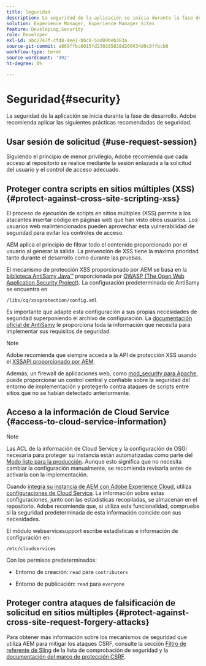 ```yaml
---
title: Seguridad
description: La seguridad de la aplicación se inicia durante la fase de desarrollo
solution: Experience Manager, Experience Manager Sites
feature: Developing,Security
role: Developer
exl-id: abc2747f-cfd8-4ee1-bbc0-5ad89beb383a
source-git-commit: a869ffbc6015fd230285838d260434d9c0ffbcb0
workflow-type: tm+mt
source-wordcount: '392'
ht-degree: 0%

---
```


# Seguridad{#security}

La seguridad de la aplicación se inicia durante la fase de desarrollo. Adobe recomienda aplicar las siguientes prácticas recomendadas de seguridad.

## Usar sesión de solicitud {#use-request-session}

Siguiendo el principio de menor privilegio, Adobe recomienda que cada acceso al repositorio se realice mediante la sesión enlazada a la solicitud del usuario y el control de acceso adecuado.

## Proteger contra scripts en sitios múltiples (XSS) {#protect-against-cross-site-scripting-xss}

El proceso de ejecución de scripts en sitios múltiples (XSS) permite a los atacantes insertar código en páginas web que han visto otros usuarios. Los usuarios web malintencionados pueden aprovechar esta vulnerabilidad de seguridad para evitar los controles de acceso.

AEM aplica el principio de filtrar todo el contenido proporcionado por el usuario al generar la salida. La prevención de XSS tiene la máxima prioridad tanto durante el desarrollo como durante las pruebas.

El mecanismo de protección XSS proporcionado por AEM se basa en la [biblioteca AntiSamy Java™](https://wiki.owasp.org/index.php/Category:OWASP_AntiSamy_Project) proporcionada por [OWASP (The Open Web Application Security Project)](https://owasp.org/). La configuración predeterminada de AntiSamy se encuentra en

`/libs/cq/xssprotection/config.xml`

Es importante que adapte esta configuración a sus propias necesidades de seguridad superponiendo el archivo de configuración. La [documentación oficial de AntiSamy](https://wiki.owasp.org/index.php/Category:OWASP_AntiSamy_Project) le proporciona toda la información que necesita para implementar sus requisitos de seguridad.

>[!NOTE]
>
>Adobe recomienda que siempre acceda a la API de protección XSS usando el [XSSAPI proporcionado por AEM](https://developer.adobe.com/experience-manager/reference-materials/6-5-lts/javadoc/com/adobe/granite/xss/XSSAPI.html).

Además, un firewall de aplicaciones web, como [mod_security para Apache](https://www.modsecurity.org), puede proporcionar un control central y confiable sobre la seguridad del entorno de implementación y protegerlo contra ataques de scripts entre sitios que no se habían detectado anteriormente.

## Acceso a la información de Cloud Service {#access-to-cloud-service-information}

>[!NOTE]
>
>Las ACL de la información de Cloud Service y la configuración de OSGi necesaria para proteger su instancia están automatizadas como parte del [Modo listo para la producción](/help/sites-administering/production-ready.md). Aunque esto significa que no necesita cambiar la configuración manualmente, se recomienda revisarla antes de activarla con la implementación.

Cuando [integra su instancia de AEM con Adobe Experience Cloud](/help/sites-administering/marketing-cloud.md), utiliza [configuraciones de Cloud Service](/help/sites-developing/extending-cloud-config.md). La información sobre estas configuraciones, junto con las estadísticas recopiladas, se almacenan en el repositorio. Adobe recomienda que, si utiliza esta funcionalidad, compruebe si la seguridad predeterminada de esta información coincide con sus necesidades.

El módulo webservicesupport escribe estadísticas e información de configuración en:

`/etc/cloudservices`

Con los permisos predeterminados:

* Entorno de creación: `read` para `contributors`

* Entorno de publicación: `read` para `everyone`

## Proteger contra ataques de falsificación de solicitud en sitios múltiples {#protect-against-cross-site-request-forgery-attacks}

Para obtener más información sobre los mecanismos de seguridad que utiliza AEM para mitigar los ataques CSRF, consulte la sección [Filtro de referente de Sling](/help/sites-administering/security-checklist.md#protect-against-cross-site-request-forgery) de la lista de comprobación de seguridad y la [documentación del marco de protección CSRF](/help/sites-developing/csrf-protection.md).
